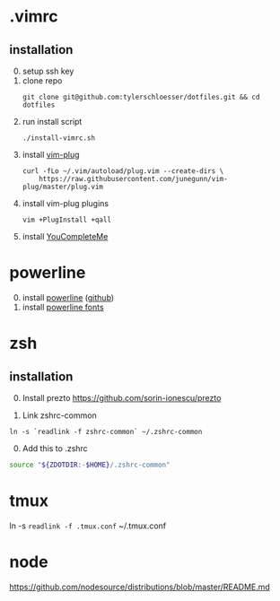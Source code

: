 # .vimrc

## installation
0. setup ssh key
1. clone repo
    ```
    git clone git@github.com:tylerschloesser/dotfiles.git && cd dotfiles
    ```
2. run install script
    ```
    ./install-vimrc.sh
    ```
3. install [vim-plug](https://github.com/junegunn/vim-plug)
    ```
    curl -fLo ~/.vim/autoload/plug.vim --create-dirs \
        https://raw.githubusercontent.com/junegunn/vim-plug/master/plug.vim
    ```
4. install vim-plug plugins
    ```
    vim +PlugInstall +qall
    ```
5. install [YouCompleteMe](https://github.com/Valloric/YouCompleteMe#installation)

# powerline

0. install [powerline](https://powerline.readthedocs.io/en/latest/) ([github](https://github.com/powerline/powerline))
0. install [powerline fonts](https://github.com/powerline/fonts)


# zsh

## installation

0. Install prezto https://github.com/sorin-ionescu/prezto

0. Link zshrc-common

```
ln -s `readlink -f zshrc-common` ~/.zshrc-common
```

0. Add this to .zshrc

```sh
source "${ZDOTDIR:-$HOME}/.zshrc-common"
```

# tmux

ln -s `readlink -f .tmux.conf` ~/.tmux.conf

# node

https://github.com/nodesource/distributions/blob/master/README.md

